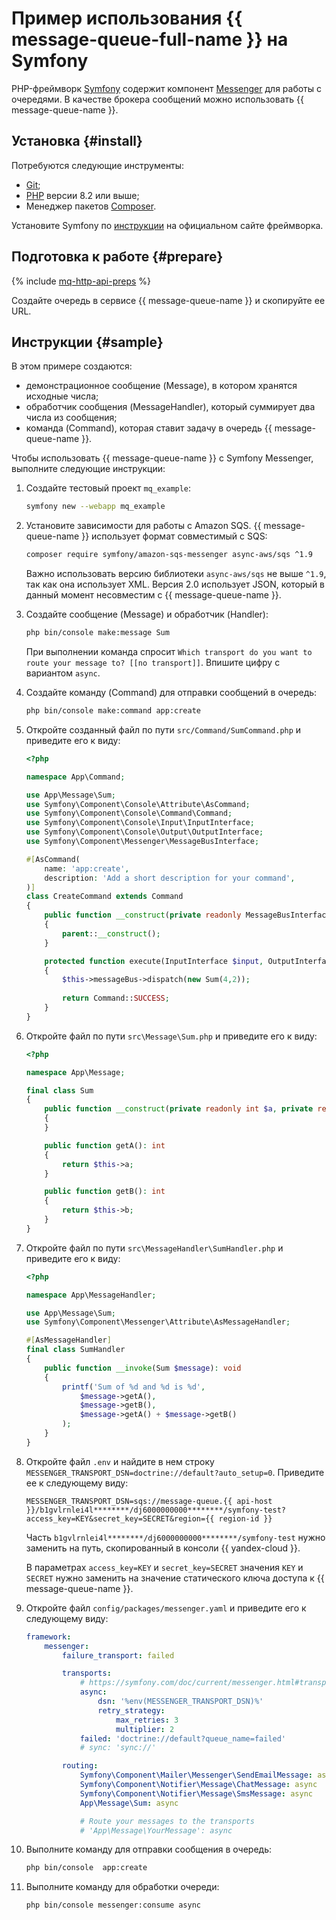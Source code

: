 # Пример использования {{ message-queue-full-name }} на Symfony

PHP-фреймворк [Symfony](https://symfony.com/) содержит компонент [Messenger](https://symfony.com/doc/current/messenger.html) для работы с очередями. В качестве брокера сообщений можно использовать {{ message-queue-name }}.

## Установка {#install}

Потребуются следующие инструменты:
* [Git](https://git-scm.com);
* [PHP](https://php.net) версии 8.2 или выше;
* Менеджер пакетов [Composer](https://getcomposer.org).

Установите Symfony по [инструкции](https://symfony.com/doc/current/setup.html) на официальном сайте фреймворка.

## Подготовка к работе {#prepare}

{% include [mq-http-api-preps](../_includes_service/mq-http-api-preps-sdk.md) %}

Создайте очередь в сервисе {{ message-queue-name }} и скопируйте ее URL.

## Инструкции {#sample}

В этом примере создаются:
* демонстрационное сообщение (Message), в котором хранятся исходные числа;
* обработчик сообщения (MessageHandler), который суммирует два числа из сообщения;
* команда (Command), которая ставит задачу в очередь {{ message-queue-name }}.

Чтобы использовать {{ message-queue-name }} с Symfony Messenger, выполните следующие инструкции:

1. Создайте тестовый проект `mq_example`:

   ```bash
   symfony new --webapp mq_example
   ```

1. Установите зависимости для работы с Amazon SQS. {{ message-queue-name }} использует формат совместимый с SQS:

   ```bash
   composer require symfony/amazon-sqs-messenger async-aws/sqs ^1.9
   ```

   Важно использовать версию библиотеки `async-aws/sqs` не выше `^1.9`, так как она использует XML. Версия 2.0 использует JSON, который в данный момент несовместим с {{ message-queue-name }}.

1. Создайте сообщение (Message) и обработчик (Handler):

    ```bash
    php bin/console make:message Sum
    ```

    При выполнении команда спросит `Which transport do you want to route your message to? [[no transport]]`.
    Впишите цифру с вариантом `async`.

1. Создайте команду (Command) для отправки сообщений в очередь:

    ```bash
    php bin/console make:command app:create
    ```

1. Откройте созданный файл по пути `src/Command/SumCommand.php` и приведите его к виду:

    ```php
    <?php
    
    namespace App\Command;
    
    use App\Message\Sum;
    use Symfony\Component\Console\Attribute\AsCommand;
    use Symfony\Component\Console\Command\Command;
    use Symfony\Component\Console\Input\InputInterface;
    use Symfony\Component\Console\Output\OutputInterface;
    use Symfony\Component\Messenger\MessageBusInterface;
    
    #[AsCommand(
        name: 'app:create',
        description: 'Add a short description for your command',
    )]
    class CreateCommand extends Command
    {
        public function __construct(private readonly MessageBusInterface $messageBus)
        {
            parent::__construct();
        }
    
        protected function execute(InputInterface $input, OutputInterface $output): int
        {
            $this->messageBus->dispatch(new Sum(4,2));
            
            return Command::SUCCESS;
        }
    }
    ```

1. Откройте файл по пути `src\Message\Sum.php` и приведите его к виду:

    ```php
    <?php
    
    namespace App\Message;
    
    final class Sum
    {
        public function __construct(private readonly int $a, private readonly int $b)
        {
        }
    
        public function getA(): int
        {
            return $this->a;
        }
    
        public function getB(): int
        {
            return $this->b;
        }
    }
    ```

1. Откройте файл по пути `src\MessageHandler\SumHandler.php` и приведите его к виду:

    ```php
    <?php
    
    namespace App\MessageHandler;
    
    use App\Message\Sum;
    use Symfony\Component\Messenger\Attribute\AsMessageHandler;
    
    #[AsMessageHandler]
    final class SumHandler
    {
        public function __invoke(Sum $message): void
        {
            printf('Sum of %d and %d is %d',
                $message->getA(),
                $message->getB(),
                $message->getA() + $message->getB()
            );
        }
    }
    
    ```

1. Откройте файл `.env` и найдите в нем строку `MESSENGER_TRANSPORT_DSN=doctrine://default?auto_setup=0`. Приведите ее к следующему виду:
    
    ```text
    MESSENGER_TRANSPORT_DSN=sqs://message-queue.{{ api-host }}/b1gvlrnlei4l********/dj6000000000********/symfony-test?access_key=KEY&secret_key=SECRET&region={{ region-id }}
    ```

    Часть `b1gvlrnlei4l********/dj6000000000********/symfony-test` нужно заменить на путь, скопированный в консоли {{ yandex-cloud }}.

    В параметрах `access_key=KEY` и `secret_key=SECRET` значения `KEY` и `SECRET` нужно заменить на значение статического ключа доступа к {{ message-queue-name }}.

1. Откройте файл `config/packages/messenger.yaml` и приведите его к следующему виду:

    ```yaml
    framework:
        messenger:
            failure_transport: failed
    
            transports:
                # https://symfony.com/doc/current/messenger.html#transport-configuration
                async:
                    dsn: '%env(MESSENGER_TRANSPORT_DSN)%'
                    retry_strategy:
                        max_retries: 3
                        multiplier: 2
                failed: 'doctrine://default?queue_name=failed'
                # sync: 'sync://'
    
            routing:
                Symfony\Component\Mailer\Messenger\SendEmailMessage: async
                Symfony\Component\Notifier\Message\ChatMessage: async
                Symfony\Component\Notifier\Message\SmsMessage: async
                App\Message\Sum: async
    
                # Route your messages to the transports
                # 'App\Message\YourMessage': async
    ```

1. Выполните команду для отправки сообщения в очередь:

    ```bash
    php bin/console  app:create
    ```

1. Выполните команду для обработки очереди:

    ```bash
    php bin/console messenger:consume async
    ```
